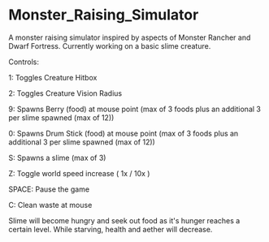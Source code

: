 # Monster_Raising_Simulator

A monster raising simulator inspired by aspects of Monster Rancher and Dwarf Fortress.
Currently working on a basic slime creature.

Controls:

1: Toggles Creature Hitbox

2: Toggles Creature Vision Radius

9: Spawns Berry (food) at mouse point (max of 3 foods plus an additional 3 per slime spawned (max of 12))

0: Spawns Drum Stick (food) at mouse point (max of 3 foods plus an additional 3 per slime spawned (max of 12))

S: Spawns a slime (max of 3)

Z: Toggle world speed increase ( 1x / 10x )

SPACE: Pause the game

C: Clean waste at mouse

Slime will become hungry and seek out food as it's hunger reaches a certain level. 
While starving, health and aether will decrease.